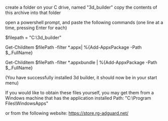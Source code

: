 create a folder on your C drive, named "3d_builder"
copy the contents of this archive into that folder

open a powershell prompt, and paste the following commands
(one line at a time, pressing Enter for each)

$filepath = "C:\3d_builder\"

Get-Childitem $filePath -filter *.appx| %{Add-AppxPackage -Path $_.FullName}

Get-Childitem $filePath -filter *.appxbundle | %{Add-AppxPackage -Path $_.FullName}

(You have successfully installed 3d builder, it should now be in your start menu)


If you would like to obtain these files yourself, you may get them from a Windows machine that has the application installed
Path: "C:\Program Files\WindowsApps"

or from the following website:
https://store.rg-adguard.net/
